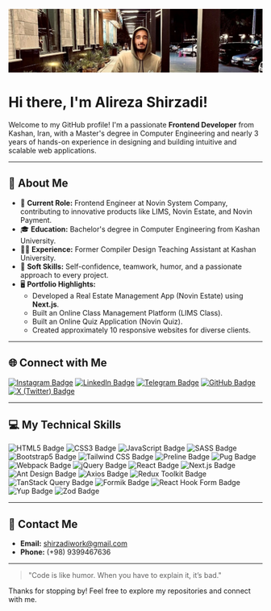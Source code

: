 ![Header Image](profile.jpg)

# Hi there, I'm Alireza Shirzadi! 

Welcome to my GitHub profile! I'm a passionate **Frontend Developer** from Kashan, Iran, with a Master's degree in Computer Engineering and nearly 3 years of hands-on experience in designing and building intuitive and scalable web applications. 

---

## 🚀 About Me

- 🌟 **Current Role:** Frontend Engineer at Novin System Company, contributing to innovative products like LIMS, Novin Estate, and Novin Payment.
- 🎓 **Education:** Bachelor's degree in Computer Engineering from Kashan University.
- 🧑‍🏫 **Experience:** Former Compiler Design Teaching Assistant at Kashan University.
- 🌟 **Soft Skills:** Self-confidence, teamwork, humor, and a passionate approach to every project.
- 🖥️ **Portfolio Highlights:**
  - Developed a Real Estate Management App (Novin Estate) using **Next.js**.
  - Built an Online Class Management Platform (LIMS Class).
  - Built an Online Quiz Application (Novin Quiz).
  - Created approximately 10 responsive websites for diverse clients.

---

## 🌐 Connect with Me

[![Instagram Badge](https://img.shields.io/badge/Instagram-%40alirezashirzadidev-E4405F?style=for-the-badge&logo=instagram&logoColor=white)](https://instagram.com/alirezashirzadidev)
[![LinkedIn Badge](https://img.shields.io/badge/LinkedIn-Alireza%20Shirzadi-blue?style=for-the-badge&logo=linkedin&logoColor=white)](https://www.linkedin.com/in/alireza-shirzadi/)
[![Telegram Badge](https://img.shields.io/badge/Telegram-%40shirzadi__alireza-26A5E4?style=for-the-badge&logo=telegram&logoColor=white)](https://t.me/shirzadi_alireza)
[![GitHub Badge](https://img.shields.io/badge/GitHub-AlirezaShirzadi-181717?style=for-the-badge&logo=github&logoColor=white)](https://github.com/AlirezaShirzadi)
[![X (Twitter) Badge](https://img.shields.io/badge/X-%40lilKouri-1DA1F2?style=for-the-badge&logo=x&logoColor=white)](https://twitter.com/lilKouri)

---

## 💻 My Technical Skills

![HTML5 Badge](https://img.shields.io/badge/HTML5-%23E34F26?style=for-the-badge&logo=html5&logoColor=white)
![CSS3 Badge](https://img.shields.io/badge/CSS3-%231572B6?style=for-the-badge&logo=css3&logoColor=white)
![JavaScript Badge](https://img.shields.io/badge/JavaScript-%23F7DF1E?style=for-the-badge&logo=javascript&logoColor=black)
![SASS Badge](https://img.shields.io/badge/SASS-%23CC6699?style=for-the-badge&logo=sass&logoColor=white)
![Bootstrap5 Badge](https://img.shields.io/badge/Bootstrap5-%237952B3?style=for-the-badge&logo=bootstrap&logoColor=white)
![Tailwind CSS Badge](https://img.shields.io/badge/Tailwind_CSS-%2338B2AC?style=for-the-badge&logo=tailwind-css&logoColor=white)
![Preline Badge](https://img.shields.io/badge/Preline-%236c63ff?style=for-the-badge)
![Pug Badge](https://img.shields.io/badge/Pug-%23A86454?style=for-the-badge&logo=pug&logoColor=white)
![Webpack Badge](https://img.shields.io/badge/Webpack-%238DD6F9?style=for-the-badge&logo=webpack&logoColor=black)
![jQuery Badge](https://img.shields.io/badge/jQuery-%230769AD?style=for-the-badge&logo=jquery&logoColor=white)
![React Badge](https://img.shields.io/badge/React-%2361DAFB?style=for-the-badge&logo=react&logoColor=black)
![Next.js Badge](https://img.shields.io/badge/Next.js-%23000000?style=for-the-badge&logo=nextdotjs&logoColor=white)
![Ant Design Badge](https://img.shields.io/badge/Ant_Design-%230170FE?style=for-the-badge&logo=ant-design&logoColor=white)
![Axios Badge](https://img.shields.io/badge/Axios-%236c63ff?style=for-the-badge)
![Redux Toolkit Badge](https://img.shields.io/badge/Redux_Toolkit-%23764ABC?style=for-the-badge&logo=redux&logoColor=white)
![TanStack Query Badge](https://img.shields.io/badge/TanStack_Query-%23FF4154?style=for-the-badge&logo=react-query&logoColor=white)
![Formik Badge](https://img.shields.io/badge/Formik-%23663B2F?style=for-the-badge)
![React Hook Form Badge](https://img.shields.io/badge/React_Hook_Form-%23EC5990?style=for-the-badge&logo=reacthookform&logoColor=white)
![Yup Badge](https://img.shields.io/badge/Yup-%23074BC0?style=for-the-badge)
![Zod Badge](https://img.shields.io/badge/Zod-%23A855F7?style=for-the-badge)

---

## 📧 Contact Me

- **Email:** [shirzadiwork@gmail.com](mailto:shirzadiwork@gmail.com)
- **Phone:** (+98) 9399467636

---

> "Code is like humor. When you have to explain it, it’s bad." 

Thanks for stopping by! Feel free to explore my repositories and connect with me.
